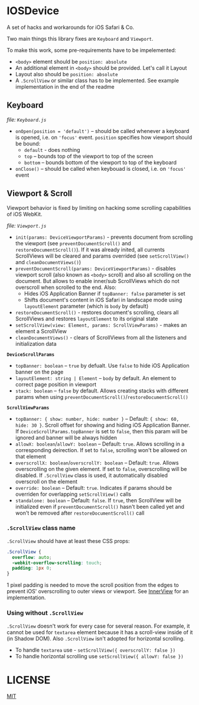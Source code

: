 # IOSDevice

A set of hacks and workarounds for iOS Safari & Co.

Two main things this library fixes are `Keyboard` and `Viewport`.

To make this work, some pre-requirements have to be impelemented:

- `<body>` element should be `position: absolute`
- An additional element in `<body>` should be provided. Let's call it Layout
- Layout also should be `position: absolute`
- A `.ScrollView` or similar class has to be implemented. See example implementation in the end of the readme

## Keyboard

_file: `Keyboard.js`_

- `onOpen(position = 'default')` – should be called whenever a keyboard is opened, i.e. on `'focus'` event. `position` specifies how viewport should be bound:
  - `default` - does nothing
  - `top` – bounds top of the viewport to top of the screen
  - `bottom` – bounds bottom of the viewport to top of the keyboard
- `onClose()` – should be called when keybouad is closed, i.e. on `'focus'` event


## Viewport & Scroll

Viewport behavior is fixed by limiting on hacking some scrolling capabilities of iOS WebKit.

_file: `Viewport.js`_

- `init(params: DeviceViewportParams)` - prevents document from scrolling the viewport (see `preventDocumentScroll()` and `restoreDocumentScroll()`). If it was already inited, all currents ScrollViews will be cleared and params overrided (see `setScrollView()` and `cleanDocumentViews()`)
- `preventDocumentScroll(params: DeviceViewportParams)` - disables viewport scroll (also known as `<body>` scroll) and also all scrolling on the document. But allows to enable inner/sub ScrollViews which do not overscroll when scrolled to the end. Also:
  - Hides iOS Application Banner if `topBanner: false` parameter is set
  - Shifts document's content in iOS Safari in landscape mode using `layoutElement` parameter (which is `body` by default)
- `restoreDocumentScroll()` - restores document's scrolling, clears all ScrollViews and restores `layoutElement` to its original state
- `setScrollView(view: Element, params: ScrollViewParams)` - makes an element a ScrollView
- `cleanDocumentViews()` - clears of ScrollViews from all the listeners and initialization data

**`DeviceScrollParams`**

- `topBanner: boolean` – `true` by defualt. Use `false` to hide iOS Application banner on the page
- `layoutElement: string | Element` – `body` by default. An element to correct page position in viewport
- `stack: boolean` – `false` by default. Allows creating stacks with different params when using `preventDocumentScroll()`/`restoreDocumentScroll()`

**`ScrollViewParams`**

- `topBanner: { show: number, hide: number }` – Default: `{ show: 60, hide: 30 }`. Scroll offset for showing and hiding iOS Application Banner. If `DeviceScrollParams.topBanner` is set to `false`, then this param will be ignored and banner will be always hidden
- `allowX: boolean`/`allowY: boolean` – Default: `true`. Allows scrolling in a corresponding deirection. If set to `false`, scrolling won't be allowed on that element
- `overscrollX: boolean`/`overscrollY: boolean` – Default: `true`. Allows overscrolling on the given element. If set to `false`, overscrolling will be disabled. If `.ScrollView` class is used, it automatically disabled overscroll on the element
- `override: boolean` – Default: `true`. Indicates if params should be overriden for overlapping `setScrollView()` calls
- `standalone: boolean` – Default: `false`. If `true`, then ScrollView will be initialized even if `preventDocumentScroll()` hasn't been called yet and won't be removed after `restoreDocumentScroll()` call

### `.ScrollView` class name

`.ScrollView` should have at least these CSS props:

```css
.ScrollView {
  overflow: auto;
  -webkit-overflow-scrolling: touch;
  padding: 1px 0;
}
```

1 pixel padding is needed to move the scroll position from the edges to prevent iOS' overscrolling to outer views or viewport. See [InnerView](https://github.com/VKCOM/VKUI/tree/master/src/components/InnerScroll) for an implementation.

### Using without `.ScrollView`

`.ScrollView` doesn't work for every case for several reason. For example, it cannot be used for `textarea` element because it has a scroll-view inside of it (in Shadow DOM). Also `.ScrollView` isn't adopted for horizontal scrolling.

- To handle `textarea` use - `setScrollView({ overscrollY: false })`
- To handle horizontal scrolling use `setScrollView({ allowY: false })`

# LICENSE
[MIT](LICENSE)
